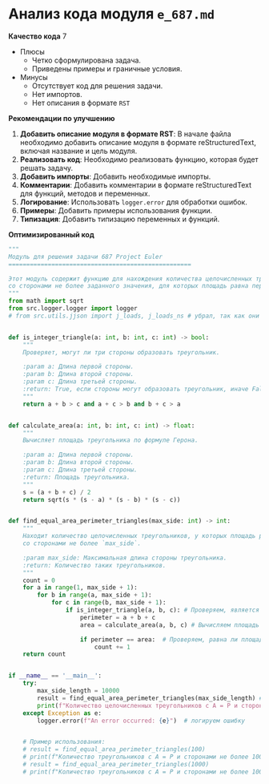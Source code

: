 # Анализ кода модуля `e_687.md`

**Качество кода**
7
- Плюсы
    - Четко сформулирована задача.
    - Приведены примеры и граничные условия.
- Минусы
    - Отсутствует код для решения задачи.
    - Нет импортов.
    - Нет описания в формате `RST`

**Рекомендации по улучшению**

1.  **Добавить описание модуля в формате RST**: В начале файла необходимо добавить описание модуля в формате reStructuredText, включая название и цель модуля.
2.  **Реализовать код**: Необходимо реализовать функцию, которая будет решать задачу.
3.  **Добавить импорты**: Добавить необходимые импорты.
4.  **Комментарии**: Добавить комментарии в формате reStructuredText для функций, методов и переменных.
5.  **Логирование**: Использовать `logger.error` для обработки ошибок.
6.  **Примеры**: Добавить примеры использования функции.
7.  **Типизация**: Добавить типизацию переменных и функций.

**Оптимизированный код**

```python
"""
Модуль для решения задачи 687 Project Euler
===================================================

Этот модуль содержит функцию для нахождения количества целочисленных треугольников
со сторонами не более заданного значения, для которых площадь равна периметру.
"""
from math import sqrt
from src.logger.logger import logger
# from src.utils.jjson import j_loads, j_loads_ns # убрал, так как они не используются


def is_integer_triangle(a: int, b: int, c: int) -> bool:
    """
    Проверяет, могут ли три стороны образовать треугольник.

    :param a: Длина первой стороны.
    :param b: Длина второй стороны.
    :param c: Длина третьей стороны.
    :return: True, если стороны могут образовать треугольник, иначе False.
    """
    return a + b > c and a + c > b and b + c > a


def calculate_area(a: int, b: int, c: int) -> float:
    """
    Вычисляет площадь треугольника по формуле Герона.

    :param a: Длина первой стороны.
    :param b: Длина второй стороны.
    :param c: Длина третьей стороны.
    :return: Площадь треугольника.
    """
    s = (a + b + c) / 2
    return sqrt(s * (s - a) * (s - b) * (s - c))


def find_equal_area_perimeter_triangles(max_side: int) -> int:
    """
    Находит количество целочисленных треугольников, у которых площадь равна периметру,
    со сторонами не более `max_side`.

    :param max_side: Максимальная длина стороны треугольника.
    :return: Количество таких треугольников.
    """
    count = 0
    for a in range(1, max_side + 1):
        for b in range(a, max_side + 1):
            for c in range(b, max_side + 1):
                if is_integer_triangle(a, b, c): # Проверяем, является ли треугольник целочисленным
                    perimeter = a + b + c
                    area = calculate_area(a, b, c) # Вычисляем площадь треугольника

                    if perimeter == area:  # Проверяем, равна ли площадь периметру
                        count += 1
    return count


if __name__ == '__main__':
    try:
        max_side_length = 10000
        result = find_equal_area_perimeter_triangles(max_side_length) # вызываем функцию для поиска треугольников
        print(f"Количество целочисленных треугольников с A = P и сторонами не более {max_side_length}: {result}")
    except Exception as e:
        logger.error(f"An error occurred: {e}")  # логируем ошибку


    # Пример использования:
    # result = find_equal_area_perimeter_triangles(100)
    # print(f"Количество треугольников с A = P и сторонами не более 100: {result}")
    # result = find_equal_area_perimeter_triangles(1000)
    # print(f"Количество треугольников с A = P и сторонами не более 1000: {result}")


```